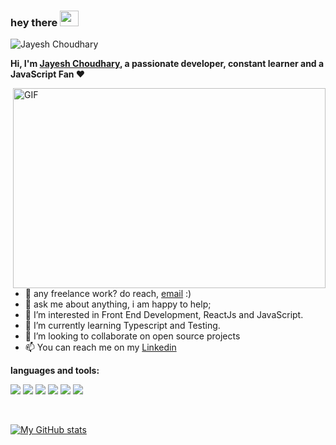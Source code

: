 ### hey there <img src="https://media.giphy.com/media/hvRJCLFzcasrR4ia7z/giphy.gif" width="30px" height="25px">

<img src="https://komarev.com/ghpvc/?username=jayeshchoudhary&label=Profile+Visitors&color=blue" alt="Jayesh Choudhary" /> 

<br />

**Hi, I'm [Jayesh Choudhary](https://jayeshchoudhary.github.io/), a passionate developer, constant learner and a JavaScript Fan ❤️**

  <img align="right" alt="GIF" src="https://github.com/abhisheknaiidu/abhisheknaiidu/blob/master/code.gif?raw=true" width="500" height="320" />
  
- 💼 any freelance work? do reach, [email](mailto:jayeshchoudhary619@gmail.com) :)
- 💬 ask me about anything, i am happy to help;
- 👀 I’m interested in Front End Development, ReactJs and JavaScript.
- 🌱 I’m currently learning Typescript and Testing.
- 💞️ I’m looking to collaborate on open source projects
- 📫 You can reach me on my [Linkedin](https://www.linkedin.com/in/jayesh-choudhary-2503/)

**languages and tools:**  

<span><img src="https://img.icons8.com/color/48/000000/javascript--v1.png"/></span>
<span><img src="https://img.icons8.com/color/48/000000/react-native.png"/></span>
<span><img src="https://img.icons8.com/color/48/000000/git.png"/></span>
<span><img src="https://img.icons8.com/color/48/000000/nodejs.png"/></span>
<span><img src="https://img.icons8.com/color/48/000000/sass.png"/></span>
<span><img src="https://img.icons8.com/color/48/000000/webpack.png"/></span>

<br/>

[![My GitHub stats](https://github-readme-stats.vercel.app/api?username=jayeshchoudhary)](https://github.com/jayeshchoudhary/github-readme-stats)


<!---
jayeshchoudhary/jayeshchoudhary is a ✨ special ✨ repository because its `README.md` (this file) appears on your GitHub profile.
You can click the Preview link to take a look at your changes.
--->


